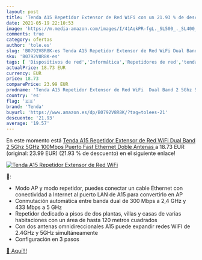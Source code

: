 ```yaml
---
layout: post
title: 'Tenda A15 Repetidor Extensor de Red WiFi con un 21.93 % de descuento'
date: 2021-05-19 22:10:53
image: 'https://m.media-amazon.com/images/I/41AqkPR-fgL._SL500_._SL400_.jpg'
comments: true
category: ofertas
author: 'tole.es'
slug: 'B0792V8R8K-es Tenda A15 Repetidor Extensor de Red WiFi Dual Band 2 5Ghz...'
sku: 'B0792V8R8K-es'
tags: [ 'Dispositivos de red','Informática','Repetidores de red','tenda','wifi', ]
actualPrice: 18.73 EUR
currency: EUR
price: 18.73
comparePrice: 23.99 EUR
prodname: 'Tenda A15 Repetidor Extensor de Red WiFi  Dual Band 2 5Ghz 5GHz 100Mbps Puerto Fast Ethernet  Doble Antenas '
country: 'es'
flag: '🇪🇸'
brand: 'Tenda'
buyurl: 'https://www.amazon.es/dp/B0792V8R8K/?tag=tolees-21'
descuento: '21.93'
average: '19.57'
---
```


En este momento está [Tenda A15 Repetidor Extensor de Red WiFi  Dual Band 2 5Ghz 5GHz 100Mbps Puerto Fast Ethernet  Doble Antenas ](https://www.amazon.es/dp/B0792V8R8K/?tag=tolees-21) a 18.73 EUR (original: 23.99 EUR) (21.93 %  de descuento) en el siguiente enlace!

[![Tenda A15 Repetidor Extensor de Red WiFi](https://m.media-amazon.com/images/I/41AqkPR-fgL._SL500_._SL400_.jpg)](https://www.amazon.es/dp/B0792V8R8K/?tag=tolees-21)

🔎:

- Modo AP y modo repetidor, puedes conectar un cable Ethernet con conectividad a Internet al puerto LAN de A15 para convertirlo en AP
- Conmutación automática entre banda dual de 300 Mbps a 2,4 GHz y 433 Mbps a 5 GHz
- Repetidor dedicado a pisos de dos plantas, villas y casas de varias habitaciones con un área de hasta 120 metros cuadrados
- Con dos antenas omnidireccionales A15 puede expandir redes WIFI de 2.4GHz y 5GHz simultáneamente
- Configuración en 3 pasos

[🛒 Aquí!!!](https://www.amazon.es/dp/B0792V8R8K/?tag=tolees-21)
